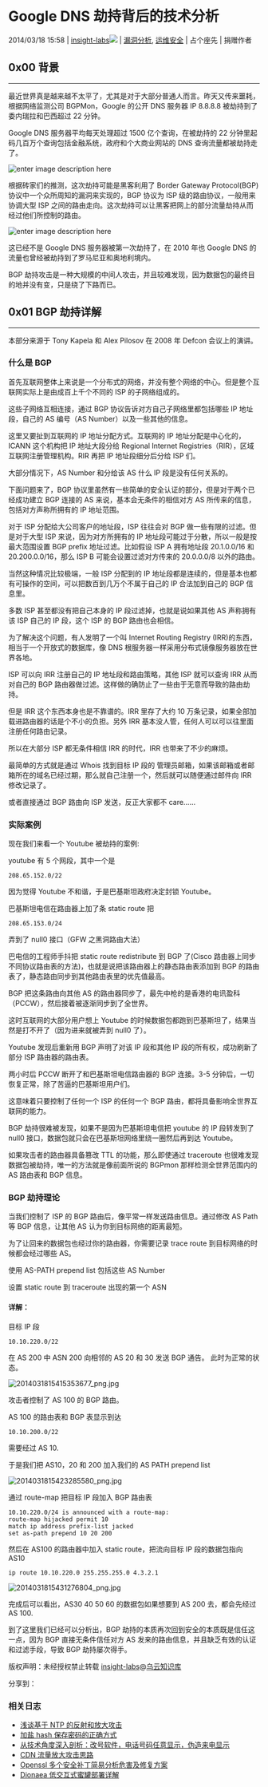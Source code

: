 # Google DNS 劫持背后的技术分析

2014/03/18 15:58 | [insight-labs](http://drops.wooyun.org/author/insight-labs "由 insight-labs 发布")![](img/img1_u56_png.jpg)   | [漏洞分析](http://drops.wooyun.org/category/papers "查看 漏洞分析 中的全部文章"), [运维安全](http://drops.wooyun.org/category/%e8%bf%90%e7%bb%b4%e5%ae%89%e5%85%a8 "查看 运维安全 中的全部文章")  | 占个座先  | 捐赠作者

## 0x00 背景

* * *

最近世界真是越来越不太平了，尤其是对于大部分普通人而言。昨天又传来噩耗，根据网络监测公司 BGPMon，Google 的公开 DNS 服务器 IP 8.8.8.8 被劫持到了委内瑞拉和巴西超过 22 分钟。

Google DNS 服务器平均每天处理超过 1500 亿个查询，在被劫持的 22 分钟里起码几百万个查询包括金融系统，政府和个大商业网站的 DNS 查询流量都被劫持走了。

![enter image description here](img/img1_u164_png.jpg)

根据砖家们的推测，这次劫持可能是黑客利用了 Border Gateway Protocol(BGP) 协议中一个众所周知的漏洞来实现的，BGP 协议为 ISP 级的路由协议，一般用来协调大型 ISP 之间的路由走向。这次劫持可以让黑客把网上的部分流量劫持从而经过他们所控制的路由。

![enter image description here](img/img2_u146_png.jpg)

这已经不是 Google DNS 服务器被第一次劫持了，在 2010 年也 Google DNS 的流量也曾经被劫持到了罗马尼亚和奥地利境内。

BGP 劫持攻击是一种大规模的中间人攻击，并且较难发现，因为数据包的最终目的地并没有变，只是绕了下路而已。

## 0x01 BGP 劫持详解

* * *

本部分来源于 Tony Kapela 和 Alex Pilosov 在 2008 年 Defcon 会议上的演讲。

### 什么是 BGP

首先互联网整体上来说是一个分布式的网络，并没有整个网络的中心。但是整个互联网实际上是由成百上千个不同的 ISP 的子网络组成的。

这些子网络互相连接，通过 BGP 协议告诉对方自己子网络里都包括哪些 IP 地址段，自己的 AS 编号（AS Number）以及一些其他的信息。

这里又要扯到互联网的 IP 地址分配方式。互联网的 IP 地址分配是中心化的，ICANN 这个机构把 IP 地址大段分给 Regional Internet Registries（RIR），区域互联网注册管理机构。RIR 再把 IP 地址段细分后分给 ISP 们。

大部分情况下，AS Number 和分给该 AS 什么 IP 段是没有任何关系的。

下面问题来了，BGP 协议里虽然有一些简单的安全认证的部分，但是对于两个已经成功建立 BGP 连接的 AS 来说，基本会无条件的相信对方 AS 所传来的信息，包括对方声称所拥有的 IP 地址范围。

对于 ISP 分配给大公司客户的地址段，ISP 往往会对 BGP 做一些有限的过滤。但是对于大型 ISP 来说，因为对方所拥有的 IP 地址段可能过于分散，所以一般是按最大范围设置 BGP prefix 地址过滤。比如假设 ISP A 拥有地址段 20.1.0.0/16 和 20.200.0.0/16，那么 ISP B 可能会设置过滤对方传来的 20.0.0.0/8 以外的路由。

当然这种情况比较极端，一般 ISP 分配到的 IP 地址段都是连续的，但是基本也都有可操作的空间，可以把数百到几万个不属于自己的 IP 合法加到自己的 BGP 信息里。

多数 ISP 甚至都没有把自己本身的 IP 段过滤掉，也就是说如果其他 AS 声称拥有该 ISP 自己的 IP 段，这个 ISP 的 BGP 路由也会相信。

为了解决这个问题，有人发明了一个叫 Internet Routing Registry (IRR)的东西，相当于一个开放式的数据库，像 DNS 根服务器一样采用分布式镜像服务器放在世界各地。

ISP 可以向 IRR 注册自己的 IP 地址段和路由策略，其他 ISP 就可以查询 IRR 从而对自己的 BGP 路由器做过滤。这样做的确防止了一些由于无意而导致的路由劫持。

但是 IRR 这个东西本身也是不靠谱的。IRR 里存了大约 10 万条记录，如果全部加载进路由器的话是个不小的负担。另外 IRR 基本没人管，任何人可以可以往里面注册任何路由记录。

所以在大部分 ISP 都无条件相信 IRR 的时代，IRR 也带来了不少的麻烦。

最简单的方式就是通过 Whois 找到目标 IP 段的 管理员邮箱，如果该邮箱或者邮箱所在的域名已经过期，那么就自己注册一个，然后就可以随便通过邮件向 IRR 修改记录了。

或者直接通过 BGP 路由向 ISP 发送，反正大家都不 care……

### 实际案例

现在我们来看一个 Youtube 被劫持的案例:

youtube 有 5 个网段，其中一个是

```
208.65.152.0/22 
```

因为觉得 Youtube 不和谐，于是巴基斯坦政府决定封锁 Youtube。

巴基斯坦电信在路由器上加了条 static route 把

```
208.65.153.0/24 
```

弄到了 null0 接口（GFW 之黑洞路由大法）

巴电信的工程师手抖把 static route redistribute 到 BGP 了(Cisco 路由器上同步不同协议路由表的方法)，也就是说把该路由器上的静态路由表添加到 BGP 的路由表了，静态路由同步到其他路由表里的优先值最高。

BGP 把这条路由向其他 AS 的路由器同步了，最先中枪的是香港的电讯盈科（PCCW），然后接着被逐渐同步到了全世界。

这时互联网的大部分用户想上 Youtube 的时候数据包都跑到巴基斯坦了，结果当然是打不开了（因为进来就被弄到 null0 了）。

Youtube 发现后重新用 BGP 声明了对该 IP 段和其他 IP 段的所有权，成功刷新了部分 ISP 路由器的路由表。

两小时后 PCCW 断开了和巴基斯坦电信路由器的 BGP 连接。3-5 分钟后，一切恢复正常，除了苦逼的巴基斯坦用户们。

这意味着只要控制了任何一个 ISP 的任何一个 BGP 路由，都将具备影响全世界互联网的能力。

BGP 劫持很难被发现，如果不是因为巴基斯坦电信把 youtube 的 IP 段转发到了 null0 接口，数据包就只会在巴基斯坦网络里绕一圈然后再到达 Youtube。

如果攻击者的路由器具备篡改 TTL 的功能，那么即使通过 traceroute 也很难发现数据包被劫持，唯一的方法就是像前面所说的 BGPmon 那样检测全世界范围内的 AS 路由表和 BGP 信息。

### BGP 劫持理论

当我们控制了 ISP 的 BGP 路由后，像平常一样发送路由信息。通过修改 AS Path 等 BGP 信息，让其他 AS 认为你到目标网络的距离最短。

为了让回来的数据包也经过你的路由器，你需要记录 trace route 到目标网络的时候都会经过哪些 AS。

使用 AS-PATH prepend list 包括这些 AS Number

设置 static route 到 traceroute 出现的第一个 ASN

#### 详解：

目标 IP 段

```
10.10.220.0/22 
```

在 AS 200 中
ASN 200 向相邻的 AS 20 和 30 发送 BGP 通告。
此时为正常的状态。

![2014031815415353677_png.jpg](img/img3_u109_jpg.jpg)

攻击者控制了 AS 100 的 BGP 路由。

AS 100 的路由表和 BGP 表显示到达

```
10.10.200.0/22 
```

需要经过 AS 10.

于是我们把 AS10，20 和 200 加入我们的 AS PATH prepend list

![2014031815423285580_png.jpg](img/img4_u91_jpg.jpg)

通过 route-map 把目标 IP 段加入 BGP 路由表

```
10.10.220.0/24 is announced with a route-map:  
route-map hijacked permit 10  
match ip address prefix-list jacked  
set as-path prepend 10 20 200 
```

然后在 AS100 的路由器中加入 static route，把流向目标 IP 段的数据包指向 AS10

```
ip route 10.10.220.0 255.255.255.0 4.3.2.1 
```

![2014031815431276804_png.jpg](img/img5_u77_jpg.jpg)

完成后可以看出，AS30 40 50 60 的数据包如果想要到 AS 200 去，都会先经过 AS 100.

到了这里我们已经可以分析出，BGP 劫持的本质再次回到安全的本质既是信任这一点，因为 BGP 直接无条件信任对方 AS 发来的路由信息，并且缺乏有效的认证和过滤手段，导致 BGP 劫持屡次得手。

版权声明：未经授权禁止转载 [insight-labs](http://drops.wooyun.org/author/insight-labs "由 insight-labs 发布")@[乌云知识库](http://drops.wooyun.org)

分享到：

### 相关日志

*   [浅谈基于 NTP 的反射和放大攻击](http://drops.wooyun.org/papers/926)
*   [加盐 hash 保存密码的正确方式](http://drops.wooyun.org/papers/1066)
*   [从技术角度深入剖析：改号软件，电话号码任意显示，伪造来电显示](http://drops.wooyun.org/tips/342)
*   [CDN 流量放大攻击思路](http://drops.wooyun.org/papers/679)
*   [Openssl 多个安全补丁简易分析危害及修复方案](http://drops.wooyun.org/papers/2185)
*   [Dionaea 低交互式蜜罐部署详解](http://drops.wooyun.org/tips/640)